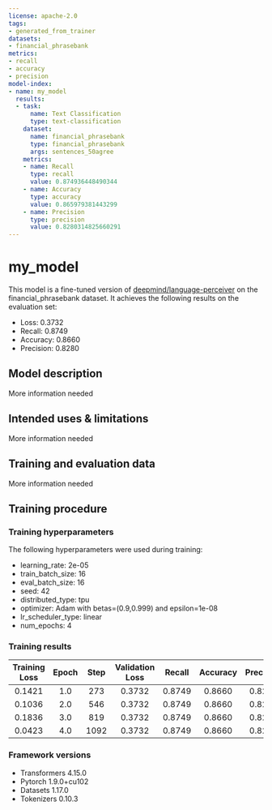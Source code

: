 ```yaml
---
license: apache-2.0
tags:
- generated_from_trainer
datasets:
- financial_phrasebank
metrics:
- recall
- accuracy
- precision
model-index:
- name: my_model
  results:
  - task:
      name: Text Classification
      type: text-classification
    dataset:
      name: financial_phrasebank
      type: financial_phrasebank
      args: sentences_50agree
    metrics:
    - name: Recall
      type: recall
      value: 0.874936448490344
    - name: Accuracy
      type: accuracy
      value: 0.865979381443299
    - name: Precision
      type: precision
      value: 0.8280314825660291
---
```


<!-- This model card has been generated automatically according to the information the Trainer had access to. You
should probably proofread and complete it, then remove this comment. -->

# my_model

This model is a fine-tuned version of [deepmind/language-perceiver](https://huggingface.co/deepmind/language-perceiver) on the financial_phrasebank dataset.
It achieves the following results on the evaluation set:
- Loss: 0.3732
- Recall: 0.8749
- Accuracy: 0.8660
- Precision: 0.8280

## Model description

More information needed

## Intended uses & limitations

More information needed

## Training and evaluation data

More information needed

## Training procedure

### Training hyperparameters

The following hyperparameters were used during training:
- learning_rate: 2e-05
- train_batch_size: 16
- eval_batch_size: 16
- seed: 42
- distributed_type: tpu
- optimizer: Adam with betas=(0.9,0.999) and epsilon=1e-08
- lr_scheduler_type: linear
- num_epochs: 4

### Training results

| Training Loss | Epoch | Step | Validation Loss | Recall | Accuracy | Precision |
|:-------------:|:-----:|:----:|:---------------:|:------:|:--------:|:---------:|
| 0.1421        | 1.0   | 273  | 0.3732          | 0.8749 | 0.8660   | 0.8280    |
| 0.1036        | 2.0   | 546  | 0.3732          | 0.8749 | 0.8660   | 0.8280    |
| 0.1836        | 3.0   | 819  | 0.3732          | 0.8749 | 0.8660   | 0.8280    |
| 0.0423        | 4.0   | 1092 | 0.3732          | 0.8749 | 0.8660   | 0.8280    |


### Framework versions

- Transformers 4.15.0
- Pytorch 1.9.0+cu102
- Datasets 1.17.0
- Tokenizers 0.10.3
